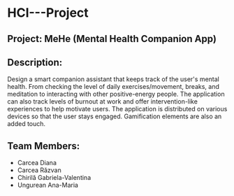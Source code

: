 # HCI---Project
## Project: MeHe (Mental Health Companion App)

## Description:
  Design a smart companion assistant that keeps track of the user's mental health. From checking the level of daily exercises/movement, breaks, and meditation to interacting with other positive-energy people. The application can also track levels of burnout at work and offer intervention-like experiences to help motivate users. The application is distributed on various devices so that the user stays engaged. Gamification elements are also an added touch.  
  
## Team Members: 
- Carcea Diana
- Carcea Răzvan
- Chirilă Gabriela-Valentina
- Ungurean Ana-Maria
